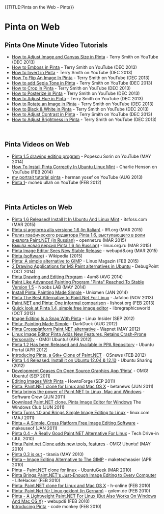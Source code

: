 {{TITLE:Pinta on the Web - Pinta}}
# Pinta on Web

## Pinta One Minute Video Tutorials
- [How to Adjust Image and Canvas Size in Pinta][33] - Terry Smith on YouTube (DEC 2013)
- [How to Emboss in Pinta][39] - Terry Smith on YouTube (DEC 2013)
- [How to Invert in Pinta][40] - Terry Smith on YouTube (DEC 2013) 
- [How To Flip An Image In Pinta][35] - Terry Smith on YouTube (DEC 2013)
- [How to add Sepia Tone in Pinta][38] - Terry Smith on YouTube (DEC 2013)
- [How to Crop in Pinta][37] - Terry Smith on YouTube (DEC 2013)
- [How to Posterize in Pinta][42] - Terry Smith on YouTube (DEC 2013) 
- [How to Adjust Hue in Pinta][43] - Terry Smith on YouTube (DEC 2013) 
- [How to Rotate an Image in Pinta][34] - Terry Smith on YouTube (DEC 2013)
- [How to Black & White in Pinta][41] - Terry Smith on YouTube (DEC 2013) 
- [How to Adjust Contrast in Pinta][46] - Terry Smith on YouTube (DEC 2013) 
- [How to Adjust Brightness in Pinta][47] - Terry Smith on YouTube (DEC 2013) 
<br />

## Pinta Videos on Web
- [Pinta 1.5 drawing editing program][32] - Popescu Sorin on YouTube (MAY 2014)
- [How To Install Pinta Correctly In Ubuntu Linux Mint][45] - Charlie Henson on YouTube (FEB 2014)
- [my portrait tutorial pinta][36] - herman yosef on YouTube (AUG 2013)
- [Pinta 1][44]- moheb ullah on YouTube (FEB 2012)
<br />

## Pinta Articles on Web
- [Pinta 1.6 Released! Install It In Ubuntu And Linux Mint][52] - itsfoss.com (MAR 2015)
- [Pinta si aggiorna alla versione 1.6 (in Italian)][51] - lffl.org (MAR 2015)
- [Релиз графического редактора Pinta 1.6, выступающего в роли аналога Paint.NET (in Russian)][50] - opennet.ru (MAR 2015)
- [Вышла новая версия Pinta 1.6 (in Russian)][49] - linux.org.ru (MAR 2015)
- [Pinta Image Editor Sees New Stable Release][48] - webupd8.org (MAR 2015)
- [Pinta (software)][4] - Wikipedia (2015)
- [Pinta: A simple alternative to GIMP][22] - Linux Magazin (FEB 2015)
- [2 Drawing Applications for MS Paint alternatives in Ubuntu][15] - DebugPoint (OCT 2014)
- [Pinta Drawing and Editing Program][29] - 4um8 (AVG 2014)
- [Paint Like Advanced Painting Program "Pinta" Reached To Stable Version 1.5][9] - Noobs LAB (MAY 2014)
- [Install Pinta: Painting Made Simple][11] - Unixmen (JAN 2014)
- [Pinta The Best Alternative to Paint.Net For Linux][28] - Jafaloo (NOV 2013)
- [Paint.NET and Pinta: One informal comparison][6] - lishost.org (FEB 2013)
- [Quick look at Pinta 1.4, simple free image editor][16] - libregraphicsworld (OCT 2012)
- [Image Editing Is a Snap With Pinta][1] - Linux Insider (SEP 2012)
- [Pinta: Painting Made Simple][14] - DarkDuck (AUG 2012)
- [Pinta Crossplatform Paint.NET alternative][31] - Wapnet (MAY 2012)
- [Linux Image Editor Pinta Adds New Features, Retains Crash-Prone Personality][2] - OMG! Ubuntu! (APR 2012)
- [Pinta 1.2 Has been Released and Available in PPA Repository][30] - Ubuntu Portal (APR 2012)
- [Introducing Pinta, a Gtk+ Clone of Paint.NET][18] - OSnews (FEB 2012)
- [Pinta 1.4 Released: Install it on Ubuntu 12.04 & 12.10][27] - Ubuntu Sharing (2012)
- [Development Ceases On Open Source Graphics App ‘Pinta’][3] - OMG! Ubuntu! (SEP 2011)
- [Editing Images With Pinta][16] - HowtoForge (SEP 2011)
- [Pinta: Paint.NET clone for Linux and Mac OS X][10] - betanews (JUN 2011)
- [Pinta brings the power of Paint.NET to Linux, Mac and Windows][20] - Software Crew  (JUN 2011)
- [Download Paint.NET clone, Pinta Image Editor for Windows][13] The Windows Club (JUN 2011)
- [Pinta Turns 1.0 and Brings Simple Image Editing to Linux][17] - linux.com (MAJ 2011)
- [Pinta – A Simple, Cross Platform Free Image Editing Software][21] - makeuseof (JAN 2011)
- [Pinta 0.4 - A Really Good Paint.NET Alternative For Linux][25] - Tech Drive-in (JUL 2010)
- [Pinta Paint.net Clone adds new tools, features][7] - OMG! Ubuntu! (MAY 2010)
- [Pinta 0.3 is out][26] - tirania (MAY 2010)
- [Pinta – Image Editing Alternative to The GIMP][24] - maketecheasier (APR 2010)
- [Pinta – Paint.NET clone for linux][8] - UbuntuGeek (MAR 2010)
- [Pinta Brings Paint.NET's Just-Enough Image Editing to Every Computer][5] - LifeHacker (FEB 2010)
- [Pinta: Paint.NET clone for Linux and Mac OS X][12] - h-online (FEB 2010)
- [Pinta: Paint.Net für Linux geklont (in Gernam)][19] - golem.de (FEB 2010)
- [Pinta - A Lightweight Paint.NET For Linux (But Also Works On Windows And Mac OS X)][23] - webupd8 (FEB 2010)
- [Introducing Pinta][25] - code monkey (FEB 2010)

[1]: http://www.linuxinsider.com/story/75531.html
[2]: http://www.omgubuntu.co.uk/2012/04/linux-image-editor-pinta-adds-new-features-retains-crash-prone-personality/
[3]: http://www.omgubuntu.co.uk/2011/09/development-ceases-open-source-graphics-app-pinta/
[4]: https://en.wikipedia.org/wiki/Pinta_%28software%29
[5]: http://lifehacker.com/5467593/pinta-brings-paintnets-just-enough-image-editing-to-every-computer
[6]: http://walt.lishost.org/2013/02/paint-net-and-pinta-one-informal-comparison/
[7]: http://www.omgubuntu.co.uk/2010/05/pinta-paint-net-clone-adds-new-tools-features
[8]: http://www.ubuntugeek.com/pinta-paint-net-clone-for-linux.html
[9]: http://www.noobslab.com/2014/05/paint-like-advanced-paining-program.html
[10]: http://betanews.com/2011/06/06/pinta-paint-net-clone-for-linux-and-mac-os-x/
[11]: http://www.unixmen.com/install-pinta-painting-made-simple/
[12]: http://www.h-online.com/open/news/item/Pinta-Paint-NET-clone-for-Linux-and-Mac-OS-X-925993.html
[13]: http://www.thewindowsclub.com/download-paint-net-clone-pinta-for-windows-mac-and-linux
[14]: http://linuxblog.darkduck.com/2012/08/pinta-painting-made-simple.html
[15]: http://www.debugpoint.com/2014/10/2-drawing-applications-for-ms-paint-alternatives-in-ubuntu/
[16]: http://libregraphicsworld.org/blog/entry/quick-look-at-pinta-1.4-simple-free-image-editor
[17]: http://www.linux.com/learn/tutorials/444154:pinta-turns-10-and-brings-simple-image-editing-to-linux
[18]: http://www.osnews.com/story/22843/Introducing_Pinta_a_Gtk_Clone_of_Paint_NET
[19]: http://www.golem.de/1002/73018.html
[20]: http://www.softwarecrew.com/2011/06/pinta-brings-the-power-of-paint-net-to-linux-mac-and-windows/
[21]: http://www.makeuseof.com/tag/pinta-simple-cross-platform-image-editing-program/
[22]: http://www.linux-magazine.com/Issues/2015/171/Pinta-Image-Processor
[23]: http://www.webupd8.org/2010/02/pinta-lightweight-paintnet-for-linux.html
[24]: http://www.maketecheasier.com/pinta-image-editing-alternative-to-the-gimp/
[25]: http://www.techdrivein.com/2010/07/pinta-04-really-good-paintnet.html
[26]: http://tirania.org/blog/archive/2010/May-03-1.html
[27]: http://ubuntuguide.net/pinta-1-4-released-install-it-on-ubuntu-12-04-12-10
[28]: http://www.jafaloo.com/pinta-the-best-alternative-to-paint-net-for-linux/
[29]: http://www.4um8.com/free-graphics-software/pinta-drawing-and-editing-program/
[30]: http://ubuntuportal.com/2012/04/pinta-1-2-has-been-released-and-available-in-ppa-repository.html
[31]: http://blog.wapnet.nl/2012/05/pinta-crossplatform-paint-net-alternative/
[32]: https://www.youtube.com/watch?v=UzXwoGxGzhI
[33]: https://www.youtube.com/watch?v=AV5LHy88N14&list=PLfCLIjbacRcqZdsl3agbFN6gDdJp1mgod
[34]: https://www.youtube.com/watch?v=ZE_CSI4kEds
[35]: https://www.youtube.com/watch?v=eJxCusIPTRc
[36]: https://www.youtube.com/watch?v=LPJ4PVoApq0
[37]: https://www.youtube.com/watch?v=QMLaGFB3DsA
[38]: https://www.youtube.com/watch?v=spm-oIngot0
[39]: https://www.youtube.com/watch?v=JhnV4v5StnQ
[40]: https://www.youtube.com/watch?v=wqvcAuJWV_Y
[41]: https://www.youtube.com/watch?v=40QDRXEoYKo
[42]: https://www.youtube.com/watch?v=Bj_XFfDWiYM
[43]: https://www.youtube.com/watch?v=m9WkOLg-vjA
[44]: https://www.youtube.com/watch?v=m9WkOLg-vjA
[45]: https://www.youtube.com/watch?v=zhfiJOIbJMQ
[46]: https://www.youtube.com/watch?v=TDcwAh2tcnA
[47]: https://www.youtube.com/watch?v=z4on0o666ng
[48]: http://www.webupd8.org/2015/03/pinta-image-editor-sees-new-stable.html
[49]: https://www.linux.org.ru/news/opensource/11374486
[50]: http://opennet.ru/opennews/art.shtml?num=41767
[51]: http://www.lffl.org/2015/03/pinta-si-aggiorna-alla-versione-1-6.html
[52]: http://itsfoss.com/pinta-1-6-ubuntu-linux-mint/